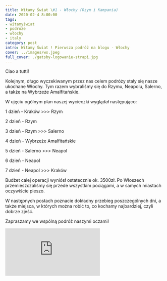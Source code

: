 ```yaml
---
title: Witamy Świat \#1 - Włochy (Rzym i Kampania)
date: 2020-02-4 8:00:00
tags:
- witamyświat
- podróże 
- włochy
- italy
category: post
intro: Witamy Świat ! Pierwsza podróż na blogu - Włochy
cover: ../images/ws.jpeg
full_cover: ./gatsby-logowanie-strapi.jpg
---
```

Ciao a tutti!

Kolejnym, długo wyczekiwanym przez nas celem podróży stały się nasze ukochane Włochy. Tym razem wybraliśmy się do Rzymu, Neapolu, Salerno, a także na Wybrzeże Amalfitańskie.

W ujęciu ogólnym plan naszej wycieczki wyglądał następująco:

1 dzień - Kraków >>> Rzym

2 dzień - Rzym

3 dzień - Rzym >>> Salerno

4 dzień - Wybrzeże Amalfitańskie

5 dzień - Salerno >>> Neapol

6 dzień - Neapol

7 dzień - Neapol >>> Kraków

Budżet całej operacji wyniósł ostatecznie ok. 3500zł. Po Włoszech przemieszczaliśmy się przede wszystkim pociągami, a w samych miastach oczywiście pieszo. 

W następnych postach poznacie dokładny przebieg poszczególnych dni, a także miejsca, w których można robić to, co kochamy najbardziej, czyli dobrze zjeść.

Zapraszamy we wspólną podróż naszymi oczami! 

<div class="aspect-ratio aspect-ratio--16x9 mv5">
  <iframe src="https://www.youtube.com/embed/jtUikA_G1Vo" class="aspect-ratio--object" frameborder="0" webkitallowfullscreen="" mozallowfullscreen="" allowfullscreen=""></iframe>
</div>


